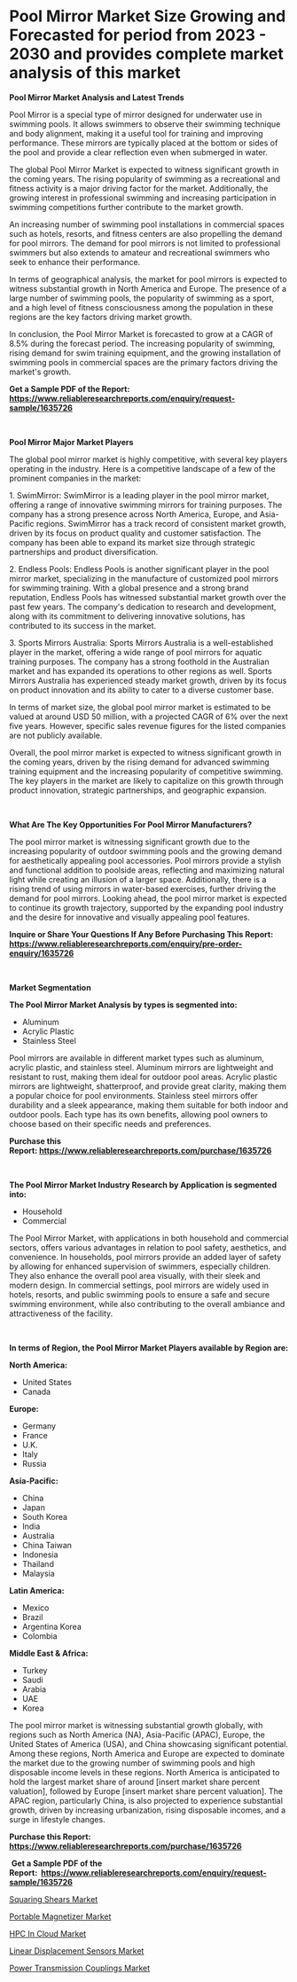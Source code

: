 <p><h1>Pool Mirror Market Size Growing and Forecasted for period from 2023 - 2030 and provides complete market analysis of this market</h1></p><p><strong>Pool Mirror Market Analysis and Latest Trends</strong></p>
<p><p>Pool Mirror is a special type of mirror designed for underwater use in swimming pools. It allows swimmers to observe their swimming technique and body alignment, making it a useful tool for training and improving performance. These mirrors are typically placed at the bottom or sides of the pool and provide a clear reflection even when submerged in water.</p><p>The global Pool Mirror Market is expected to witness significant growth in the coming years. The rising popularity of swimming as a recreational and fitness activity is a major driving factor for the market. Additionally, the growing interest in professional swimming and increasing participation in swimming competitions further contribute to the market growth.</p><p>An increasing number of swimming pool installations in commercial spaces such as hotels, resorts, and fitness centers are also propelling the demand for pool mirrors. The demand for pool mirrors is not limited to professional swimmers but also extends to amateur and recreational swimmers who seek to enhance their performance.</p><p>In terms of geographical analysis, the market for pool mirrors is expected to witness substantial growth in North America and Europe. The presence of a large number of swimming pools, the popularity of swimming as a sport, and a high level of fitness consciousness among the population in these regions are the key factors driving market growth.</p><p>In conclusion, the Pool Mirror Market is forecasted to grow at a CAGR of 8.5% during the forecast period. The increasing popularity of swimming, rising demand for swim training equipment, and the growing installation of swimming pools in commercial spaces are the primary factors driving the market's growth.</p></p>
<p><strong>Get a Sample PDF of the Report:&nbsp; <a href="https://www.reliableresearchreports.com/enquiry/request-sample/1635726">https://www.reliableresearchreports.com/enquiry/request-sample/1635726</a></strong></p>
<p>&nbsp;</p>
<p><strong>Pool Mirror Major Market Players</strong></p>
<p><p>The global pool mirror market is highly competitive, with several key players operating in the industry. Here is a competitive landscape of a few of the prominent companies in the market:</p><p>1. SwimMirror: SwimMirror is a leading player in the pool mirror market, offering a range of innovative swimming mirrors for training purposes. The company has a strong presence across North America, Europe, and Asia-Pacific regions. SwimMirror has a track record of consistent market growth, driven by its focus on product quality and customer satisfaction. The company has been able to expand its market size through strategic partnerships and product diversification.</p><p>2. Endless Pools: Endless Pools is another significant player in the pool mirror market, specializing in the manufacture of customized pool mirrors for swimming training. With a global presence and a strong brand reputation, Endless Pools has witnessed substantial market growth over the past few years. The company's dedication to research and development, along with its commitment to delivering innovative solutions, has contributed to its success in the market.</p><p>3. Sports Mirrors Australia: Sports Mirrors Australia is a well-established player in the market, offering a wide range of pool mirrors for aquatic training purposes. The company has a strong foothold in the Australian market and has expanded its operations to other regions as well. Sports Mirrors Australia has experienced steady market growth, driven by its focus on product innovation and its ability to cater to a diverse customer base.</p><p>In terms of market size, the global pool mirror market is estimated to be valued at around USD 50 million, with a projected CAGR of 6% over the next five years. However, specific sales revenue figures for the listed companies are not publicly available.</p><p>Overall, the pool mirror market is expected to witness significant growth in the coming years, driven by the rising demand for advanced swimming training equipment and the increasing popularity of competitive swimming. The key players in the market are likely to capitalize on this growth through product innovation, strategic partnerships, and geographic expansion.</p></p>
<p>&nbsp;</p>
<p><strong>What Are The Key Opportunities For Pool Mirror Manufacturers?</strong></p>
<p><p>The pool mirror market is witnessing significant growth due to the increasing popularity of outdoor swimming pools and the growing demand for aesthetically appealing pool accessories. Pool mirrors provide a stylish and functional addition to poolside areas, reflecting and maximizing natural light while creating an illusion of a larger space. Additionally, there is a rising trend of using mirrors in water-based exercises, further driving the demand for pool mirrors. Looking ahead, the pool mirror market is expected to continue its growth trajectory, supported by the expanding pool industry and the desire for innovative and visually appealing pool features.</p></p>
<p><strong>Inquire or Share Your Questions If Any Before Purchasing This Report: <a href="https://www.reliableresearchreports.com/enquiry/pre-order-enquiry/1635726">https://www.reliableresearchreports.com/enquiry/pre-order-enquiry/1635726</a></strong></p>
<p>&nbsp;</p>
<p><strong>Market Segmentation</strong></p>
<p><strong>The Pool Mirror Market Analysis by types is segmented into:</strong></p>
<p><ul><li>Aluminum</li><li>Acrylic Plastic</li><li>Stainless Steel</li></ul></p>
<p><p>Pool mirrors are available in different market types such as aluminum, acrylic plastic, and stainless steel. Aluminum mirrors are lightweight and resistant to rust, making them ideal for outdoor pool areas. Acrylic plastic mirrors are lightweight, shatterproof, and provide great clarity, making them a popular choice for pool environments. Stainless steel mirrors offer durability and a sleek appearance, making them suitable for both indoor and outdoor pools. Each type has its own benefits, allowing pool owners to choose based on their specific needs and preferences.</p></p>
<p><strong>Purchase this Report:&nbsp;<a href="https://www.reliableresearchreports.com/purchase/1635726">https://www.reliableresearchreports.com/purchase/1635726</a></strong></p>
<p>&nbsp;</p>
<p><strong>The Pool Mirror Market Industry Research by Application is segmented into:</strong></p>
<p><ul><li>Household</li><li>Commercial</li></ul></p>
<p><p>The Pool Mirror Market, with applications in both household and commercial sectors, offers various advantages in relation to pool safety, aesthetics, and convenience. In households, pool mirrors provide an added layer of safety by allowing for enhanced supervision of swimmers, especially children. They also enhance the overall pool area visually, with their sleek and modern design. In commercial settings, pool mirrors are widely used in hotels, resorts, and public swimming pools to ensure a safe and secure swimming environment, while also contributing to the overall ambiance and attractiveness of the facility.</p></p>
<p>&nbsp;</p>
<p><strong>In terms of Region, the Pool Mirror Market Players available by Region are:</strong></p>
<p>
    <p> <strong> North America: </strong>
        <ul>
            <li>United States</li>
            <li>Canada</li>
        </ul>
        </p> 
    <p> <strong> Europe: </strong>
        <ul>
            <li>Germany</li>
            <li>France</li>
            <li>U.K.</li>
            <li>Italy</li>
            <li>Russia</li>
        </ul>
        </p> 
    <p> <strong> Asia-Pacific: </strong>
        <ul>
            <li>China</li>
            <li>Japan</li>
            <li>South Korea</li>
            <li>India</li>
            <li>Australia</li>
            <li>China Taiwan</li>
            <li>Indonesia</li>
            <li>Thailand</li>
            <li>Malaysia</li>
        </ul>
        </p> 
    <p> <strong> Latin America: </strong>
        <ul>
            <li>Mexico</li>
            <li>Brazil</li>
            <li>Argentina Korea</li>
            <li>Colombia</li>
        </ul>
        </p> 
    <p> <strong> Middle East & Africa: </strong>
        <ul>
            <li>Turkey</li>
            <li>Saudi</li>
            <li>Arabia</li>
            <li>UAE</li>
            <li>Korea</li>
        </ul>
    </p>
    </p>
<p><p>The pool mirror market is witnessing substantial growth globally, with regions such as North America (NA), Asia-Pacific (APAC), Europe, the United States of America (USA), and China showcasing significant potential. Among these regions, North America and Europe are expected to dominate the market due to the growing number of swimming pools and high disposable income levels in these regions. North America is anticipated to hold the largest market share of around [insert market share percent valuation], followed by Europe [insert market share percent valuation]. The APAC region, particularly China, is also projected to experience substantial growth, driven by increasing urbanization, rising disposable incomes, and a surge in lifestyle changes.</p></p>
<p><strong>Purchase this Report: <a href="https://www.reliableresearchreports.com/purchase/1635726">https://www.reliableresearchreports.com/purchase/1635726</a></strong></p>
<p>&nbsp;<strong>Get a Sample PDF of the Report:&nbsp;&nbsp;<a href="https://www.reliableresearchreports.com/enquiry/request-sample/1635726">https://www.reliableresearchreports.com/enquiry/request-sample/1635726</a></strong></p>
<p><strong></strong></p>
<p><p><a href="https://medium.com/@walterstanley64/squaring-shears-market-share-evolution-and-market-growth-trends-2023-2030-91c2b78b0c29">Squaring Shears Market</a></p><p><a href="https://medium.com/@elwyncarter2023/portable-magnetizer-market-trends-forecast-and-competitive-analysis-to-2030-935eb7006d7b">Portable Magnetizer Market</a></p><p><a href="https://medium.com/@majorwalker1947/hpc-in-cloud-market-size-reveals-the-best-marketing-channels-in-global-industry-7cd8759962f9">HPC In Cloud Market</a></p><p><a href="https://medium.com/@loretamusaj85/linear-displacement-sensors-market-furnishes-information-on-market-share-market-trends-and-market-f0cb837194b0">Linear Displacement Sensors Market</a></p><p><a href="https://medium.com/@donaldortega4f/power-transmission-couplings-market-insight-market-trends-growth-forecasted-from-2023-to-2030-2b862420f745">Power Transmission Couplings Market</a></p></p>